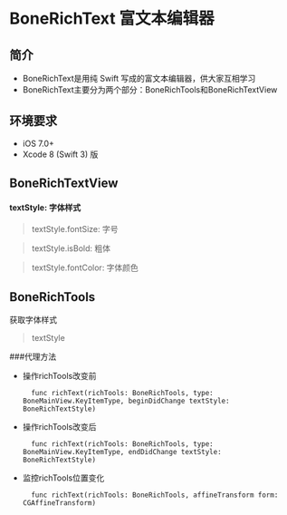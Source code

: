 # BoneRichText 富文本编辑器
## 简介

* BoneRichText是用纯 Swift 写成的富文本编辑器，供大家互相学习
* BoneRichText主要分为两个部分：BoneRichTools和BoneRichTextView

## 环境要求

* iOS 7.0+
* Xcode 8 (Swift 3) 版

## BoneRichTextView

#### textStyle: 字体样式

> textStyle.fontSize: 字号

> textStyle.isBold: 粗体

> textStyle.fontColor: 字体颜色

## BoneRichTools

获取字体样式
> textStyle

###代理方法

* 操作richTools改变前
	
		func richText(richTools: BoneRichTools, type: BoneMainView.KeyItemType, beginDidChange textStyle: BoneRichTextStyle)

* 操作richTools改变后
		
		func richText(richTools: BoneRichTools, type: BoneMainView.KeyItemType, endDidChange textStyle: BoneRichTextStyle)
    
* 监控richTools位置变化    
    
		func richText(richTools: BoneRichTools, affineTransform form: CGAffineTransform)
   
   
   